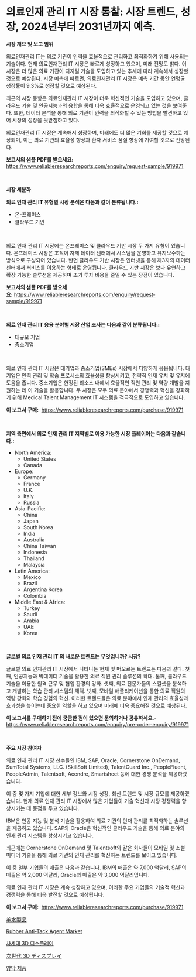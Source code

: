 <p><h1>의료인재 관리 IT 시장 통찰: 시장 트렌드, 성장, 2024년부터 2031년까지 예측.</h1></p><p><strong>시장 개요 및 보고 범위</strong></p>
<p><p>의료인재관리 IT는 의료 기관이 인력을 효율적으로 관리하고 최적화하기 위해 사용되는 기술이다. 현재 의료인재관리 IT 시장은 빠르게 성장하고 있으며, 미래 전망도 밝다. 이 시장은 더 많은 의료 기관이 디지털 기술을 도입하고 있는 추세에 따라 계속해서 성장할 것으로 예상된다. 시장 예측에 따르면, 의료인재관리 IT 시장은 예측 기간 동안 연평균 성장률이 9.3%로 성장할 것으로 예상된다.</p><p>최근의 시장 동향은 의료인재관리 IT 시장이 더욱 혁신적인 기술을 도입하고 있으며, 클라우드 기술 및 인공지능과의 융합을 통해 더욱 효율적으로 운영되고 있는 것을 보여준다. 또한, 데이터 분석을 통해 의료 기관이 인력을 최적화할 수 있는 방법을 발견하고 있어 시장의 성장을 뒷받침하고 있다.</p><p>의료인재관리 IT 시장은 계속해서 성장하며, 미래에도 더 많은 기회를 제공할 것으로 예상되며, 이는 의료 기관의 효율성 향상과 환자 서비스 품질 향상에 기여할 것으로 전망된다.</p></p>
<p><strong>보고서의 샘플 PDF를 받으세요:</strong> <a href="https://www.reliableresearchreports.com/enquiry/request-sample/919971">https://www.reliableresearchreports.com/enquiry/request-sample/919971</a></p>
<p>&nbsp;</p>
<p><strong>시장 세분화</strong></p>
<p><strong>의료 인재 관리 IT 유형별 시장 분석은 다음과 같이 분류됩니다.:</strong></p>
<p><ul><li>온-프레미스</li><li>클라우드 기반</li></ul></p>
<p>&nbsp;</p>
<p><p>의료 인재 관리 IT 시장에는 온프레미스 및 클라우드 기반 시장 두 가지 유형이 있습니다. 온프레미스 시장은 조직이 자체 데이터 센터에서 시스템을 운영하고 유지보수하는 방식으로 구성되어 있습니다. 반면 클라우드 기반 시장은 인터넷을 통해 제3자의 데이터 센터에서 서비스를 이용하는 형태로 운영됩니다. 클라우드 기반 시장은 보다 유연하고 확장 가능한 솔루션을 제공하며 초기 투자 비용을 줄일 수 있는 장점이 있습니다.</p></p>
<p><strong>보고서의 샘플 PDF를 받으세요:</strong>&nbsp;<a href="https://www.reliableresearchreports.com/enquiry/request-sample/919971">https://www.reliableresearchreports.com/enquiry/request-sample/919971</a></p>
<p>&nbsp;</p>
<p><strong> 의료 인재 관리 IT 응용 분야별 시장 산업 조사는 다음과 같이 분류됩니다.:</strong></p>
<p><ul><li>대규모 기업</li><li>중소기업</li></ul></p>
<p>&nbsp;</p>
<p><p>의료 인재 관리 IT 시장은 대기업과 중소기업(SMEs) 시장에서 다양하게 응용됩니다. 대기업은 인력 관리 및 학습 프로세스의 효율성을 향상시키고, 전략적 인재 유치 및 유지에 도움을 줍니다. 중소기업은 한정된 리소스 내에서 효율적인 직원 관리 및 역량 개발을 지원하는 데 이 기술을 활용합니다. 두 시장은 모두 의료 분야에서 경쟁력과 혁신을 강화하기 위해 Medical Talent Management IT 시스템을 적극적으로 도입하고 있습니다.</p></p>
<p><strong>이 보고서 구매:</strong>&nbsp; <a href="https://www.reliableresearchreports.com/purchase/919971">https://www.reliableresearchreports.com/purchase/919971</a></p>
<p>&nbsp;</p>
<p><strong>지역 측면에서 의료 인재 관리 IT 지역별로 이용 가능한 시장 플레이어는 다음과 같습니다.:</strong></p>
<p><ul>
    <li>
        North America:
        <ul>
            <li>United States</li>
            <li>Canada</li>
        </ul>
    </li>
    <li>
        Europe:
        <ul>
            <li>Germany</li>
            <li>France</li>
            <li>U.K.</li>
            <li>Italy</li>
            <li>Russia</li>
        </ul>
    </li>
    <li>
        Asia-Pacific:
        <ul>
            <li>China</li>
            <li>Japan</li>
            <li>South Korea</li>
            <li>India</li>
            <li>Australia</li>
            <li>China Taiwan</li>
            <li>Indonesia</li>
            <li>Thailand</li>
            <li>Malaysia</li>
        </ul>
    </li>
    <li>
        Latin America:
        <ul>
            <li>Mexico</li>
            <li>Brazil</li>
            <li>Argentina Korea</li>
            <li>Colombia</li>
        </ul>
    </li>
    <li>
        Middle East & Africa:
        <ul>
            <li>Turkey</li>
            <li>Saudi</li>
            <li>Arabia</li>
            <li>UAE</li>
            <li>Korea</li>
        </ul>
    </li>
    </ul></p>
<p>&nbsp;</p>
<p><strong>글로벌 의료 인재 관리 IT 의 새로운 트렌드는 무엇입니까? 시장?</strong></p>
<p><p>글로벌 의료 인재관리 IT 시장에서 나타나는 현재 및 떠오르는 트렌드는 다음과 같다. 첫째, 인공지능과 빅데이터 기술을 활용한 의료 직원 관리 솔루션의 확대. 둘째, 클라우드 기술을 이용한 원격 근무 및 협업 환경의 강화. 셋째, 의료 전문가들의 스킬셋을 분석하고 개발하는 학습 관리 시스템의 채택. 넷째, 모바일 애플리케이션을 통한 의료 직원의 역량 강화와 학습 경험의 혁신. 이러한 트렌드들은 의료 분야에서 인재 관리의 효율성과 효과성을 높이는데 중요한 역할을 하고 있으며 미래에 더욱 중요해질 것으로 예상된다.</p></p>
<p><strong>이 보고서를 구매하기 전에 궁금한 점이 있으면 문의하거나 공유하세요.</strong>- <a href="https://www.reliableresearchreports.com/enquiry/pre-order-enquiry/919971">https://www.reliableresearchreports.com/enquiry/pre-order-enquiry/919971</a></p>
<p>&nbsp;</p>
<p><strong>주요 시장 참여자</strong></p>
<p><p>의료 인재 관리 IT 시장 선수들인 IBM, SAP, Oracle, Cornerstone OnDemand, SumTotal Systems, LLC. (SkillSoft Limited), TalentGuard Inc., PeopleFluent, PeopleAdmin, Talentsoft, Acendre, Smartsheet 등에 대한 경쟁 분석을 제공하겠습니다. </p><p>이 중 몇 가지 기업에 대한 세부 정보와 시장 성장, 최신 트렌드 및 시장 규모를 제공하겠습니다. 현재 의료 인재 관리 IT 시장에서 많은 기업들이 기술 혁신과 시장 경쟁력을 향상시키는 데 중점을 두고 있습니다. </p><p>IBM은 인공 지능 및 분석 기술을 활용하여 의료 기관의 인재 관리를 최적화하는 솔루션을 제공하고 있습니다. SAP와 Oracle은 혁신적인 클라우드 기술을 통해 의료 분야의 인재 관리 시스템을 향상시키고 있습니다. </p><p>최근에는 Cornerstone OnDemand 및 Talentsoft와 같은 회사들이 모바일 및 소셜 미디어 기술을 통해 의료 기관의 인재 관리를 혁신하는 트렌드를 보이고 있습니다. </p><p>이 중 일부 기업들의 매출은 다음과 같습니다. IBM의 매출은 약 7,000 억달러, SAP의 매출은 약 2,000 억달러, Oracle의 매출은 약 3,000 억달러입니다. </p><p>의료 인재 관리 IT 시장은 계속 성장하고 있으며, 이러한 주요 기업들의 기술적 혁신과 경쟁력을 통해 더욱 발전할 것으로 예상됩니다.</p></p>
<p><strong>이 보고서 구매:</strong>&nbsp;&nbsp;<a href="https://www.reliableresearchreports.com/purchase/919971">https://www.reliableresearchreports.com/purchase/919971</a></p>
<p><p><a href="https://github.com/zjkmgcs938405/Market-Research-Report-List-1/blob/main/3497270183044.md">羊水製品</a></p><p><a href="https://issuu.com/reportprime-2/docs/rubber-anti-tack-agent-market-size-2030.pptx">Rubber Anti-Tack Agent Market</a></p><p><a href="https://github.com/laholand/Market-Research-Report-List-2/blob/main/5516705183038.md">차세대 3D 디스플레이</a></p><p><a href="https://github.com/mohamedbakry57/Market-Research-Report-List-2/blob/main/2394654183043.md">次世代 3D ディスプレイ</a></p><p><a href="https://github.com/vsnao330707/Market-Research-Report-List-1/blob/main/8816165183039.md">양막 제품</a></p></p>
